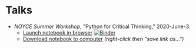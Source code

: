 # Talks

* _NOYCE Summer Workshop_, "Python for Critical Thinking," 2020-June-3.
  * [Launch notebook in browser](https://mybinder.org/v2/gh/mattsunderland/talks/master?filepath=noyce20.ipynb) [![Binder](https://mybinder.org/badge_logo.svg)](https://mybinder.org/v2/gh/mattsunderland/talks/master?filepath=noyce20.ipynb)
  * [Download notebook to computer](https://raw.githubusercontent.com/mattsunderland/talks/master/noyce20.ipynb) *(right-click then "save link as...")*
